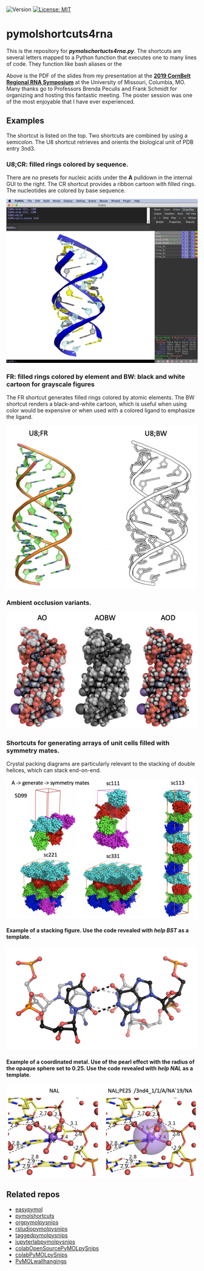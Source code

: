 ![Version](https://img.shields.io/static/v1?label=pymolshortcuts4rna&message=0.1&color=brightcolor)
[![License: MIT](https://img.shields.io/badge/License-MIT-blue.svg)](https://opensource.org/licenses/MIT)

# pymolshortcuts4rna

This is the repository for ***pymolschortucts4rna.py***.
The shortcuts are several letters mapped to a Python function that executes one to many lines of code.
They function like bash aliases or the 

Above is the PDF of the slides from my presentation at the [**2019 CornBelt Regional RNA Symposium**](https://rna-cornbelt-regional-meeting.webnode.com) at the University of Missouri, Columbia, MO. 
Many thanks go to Professors Brenda Peculis and Frank Schmidt for organizing and hosting this fantastic meeting. 
The poster session was one of the most enjoyable that I have ever experienced.


## Examples

The shortcut is listed on the top.
Two shortcuts are combined by using a semicolon.
The U8 shortcut retrieves and orients the biological unit of PDB entry 3nd3.


### U8;CR: filled rings colored by sequence. 

There are no presets for nucleic acids under the **A** pulldown in the internal GUI to the right.
The CR shortcut provides a ribbon cartoon with filled rings. 
The nucleotides are colored by base sequence.

![U8CR](https://github.com/MooersLab/pymolshortcuts4RNA/blob/master/images/guiU8CR.png?raw=true "CR")


### FR: filled rings colored by element and BW: black and white cartoon for grayscale figures

The FR shortcut generates filled rings colored by atomic elements.
The BW shortcut renders a black-and-white cartoon, which is useful when using color would be expensive or when used with a colored ligand to emphasize the ligand.

![U8FRBW](https://github.com/MooersLab/pymolshortcuts4RNA/blob/master/images/U8FRBW.png?raw=true "FR BW")


### Ambient occlusion variants. 

![AOAOBWAOD](https://github.com/MooersLab/pymolshortcuts4RNA/blob/master/images/AOAOBWAOD.png?raw=true "AO BW AOD")


### Shortcuts for generating arrays of unit cells filled with symmetry mates.

Crystal packing diagrams are particularly relevant to the stacking of double helices, which can stack end-on-end.

![xtalPacking](https://github.com/MooersLab/pymolshortcuts4RNA/blob/master/images/xtalPacking.png?raw=true "xtalPacking")


#### Example of a stacking figure. Use the code revealed with *help BST* as a template.

![BST](https://github.com/MooersLab/pymolshortcuts4RNA/blob/master/images/BSTcrop.png?raw=true "BST")


#### Example of a coordinated metal. Use of the pearl effect with the radius of the opaque sphere set to 0.25. Use the code revealed with *help NAL* as a template.

![NaNape25](https://github.com/MooersLab/pymolshortcuts4RNA/blob/master/images/NaNape25.png?raw=true "naNape25")


## Related repos

- [easypymol](https://github.com/MooersLab/EasyPyMOL/edit/master/README.md)
- [pymolshortcuts](https://github.com/MooersLab/pymolshortcuts)
- [orgpymolpysnips](https://github.com/MooersLab/orgpymolpysnips)
- [rstudiopymolpysnips](https://github.com/MooersLab/rstudiopymolpysnips)
- [taggedpymolpysnips](https://github.com/MooersLab/taggedpymolpysnips)
- [jupyterlabpymolpysnips](https://github.com/MooersLab/jupyterlabpymolpysnips)
- [colabOpenSourcePyMOLpySnips](https://github.com/MooersLab/colabOpenSourcePyMOLpySnips)
- [colabPyMOLpySnips](https://github.com/MooersLab/colabPyMOLpySnips)
- [PyMOLwallhangings](https://github.com/MooersLab/PyMOLwallhangings)

